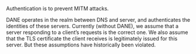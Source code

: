 Authentication is to prevent MITM attacks.

DANE operates in the realm between DNS and server, and authenticates the identities of these servers.
Currently (without DANE), we assume that a server responding to a client’s requests is the correct one.
We also assume that the TLS certificate the client receives is legitimately issued for this server.
But these assumptions have historically been violated.
